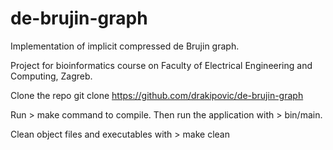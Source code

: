 # de-brujin-graph
Implementation of implicit compressed de Brujin graph. 

Project for bioinformatics course on Faculty of Electrical Engineering and Computing, Zagreb.

Clone the repo
  git clone https://github.com/drakipovic/de-brujin-graph
  
Run > make command to compile. Then run the application with > bin/main.

Clean object files and executables with > make clean
